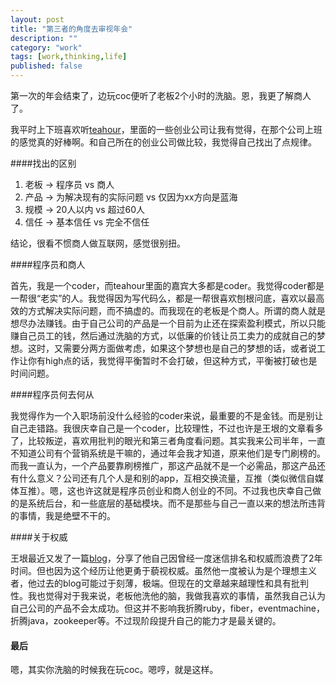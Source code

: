 ```yaml
---
layout: post
title: "第三者的角度去审视年会"
description: ""
category: "work"
tags: [work,thinking,life]
published: false
---
```

 

第一次的年会结束了，边玩coc便听了老板2个小时的洗脑。恩，我更了解商人了。

我平时上下班喜欢听[teahour](http://teahour.fm/)，里面的一些创业公司让我有觉得，在那个公司上班的感觉真的好棒啊。和自己所在的创业公司做比较，我觉得自己找出了点规律。

####找出的区别

1. 老板 -> 程序员 vs 商人
2. 产品 -> 为解决现有的实际问题 vs 仅因为xx方向是蓝海
3. 规模 -> 20人以内 vs 超过60人
4. 信任 -> 基本信任 vs 完全不信任


结论，很看不惯商人做互联网，感觉很别扭。


####程序员和商人

首先，我是一个coder，而teahour里面的嘉宾大多都是coder。我觉得coder都是一帮很“老实”的人。我觉得因为写代码么，都是一帮很喜欢刨根问底，喜欢以最高效的方式解决实际问题，而不搞虚的。而我现在的老板是个商人。所谓的商人就是想尽办法赚钱。由于自己公司的产品是一个目前为止还在探索盈利模式，所以只能赚自己员工的钱，然后通过洗脑的方式，以低廉的价钱让员工卖力的成就自己的梦想。这时，又需要分两方面做考虑，如果这个梦想也是自己的梦想的话，或者说工作让你有high点的话，我觉得平衡暂时不会打破，但这种方式，平衡被打破也是时间问题。


####程序员何去何从

我觉得作为一个入职场前没什么经验的coder来说，最重要的不是金钱。而是别让自己走错路。我很庆幸自己是一个coder，比较理性，不过也许是王垠的文章看多了，比较叛逆，喜欢用批判的眼光和第三者角度看问题。其实我来公司半年，一直不知道公司有个营销系统是干嘛的，通过年会我才知道，原来他们是专门刷榜的。而我一直认为，一个产品要靠刷榜推广，那这产品就不是一个必需品，那这产品还有什么意义？公司还有几个人是和别的app，互相交换流量，互推（类似微信自媒体互推）。嗯，这也许这就是程序员创业和商人创业的不同。不过我也庆幸自己做的是系统后台，和一些底层的基础模块。而不是那些与自己一直以来的想法所违背的事情，我是绝壁不干的。


####关于权威

王垠最近又发了一篇[blog](http://www.yinwang.org/blog-cn/2014/01/04/authority/)，分享了他自己因曾经一度迷信排名和权威而浪费了2年时间。但也因为这个经历让他更勇于藐视权威。虽然他一度被认为是个理想主义者，他过去的blog可能过于刻薄，极端。但现在的文章越来越理性和具有批判性。我也觉得对于我来说，老板他洗他的脑，我做我喜欢的事情，虽然我自己认为自己公司的产品不会太成功。但这并不影响我折腾ruby，fiber，eventmachine，折腾java，zookeeper等。不过现阶段提升自己的能力才是最关键的。

#### 最后
嗯，其实你洗脑的时候我在玩coc。嗯哼，就是这样。